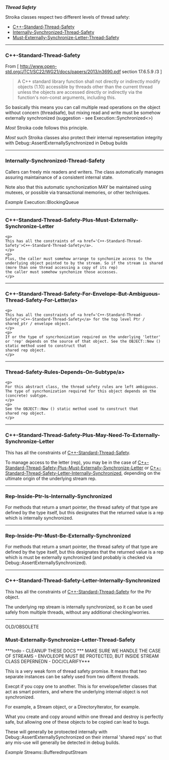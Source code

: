 ***Thread Safety***

   Stroika classes respect two different levels of thread safety:
   * <a href='#C++-Standard-Thread-Safety'>C++-Standard-Thread-Safety</a>
   * <a href='#Internally-Synchronized-Thread-Safety'>Internally-Synchronized-Thread-Safety</a>
   * <a href='#Must-Externally-Synchronize-Letter-Thread-Safety'>Must-Externally-Synchronize-Letter-Thread-Safety</a>

---

<h3><a name='C++-Standard-Thread-Safety'>C++-Standard-Thread-Safety</a></h3>

   From [ http://www.open-std.org/JTC1/SC22/WG21/docs/papers/2013/n3690.pdf section 17.6.5.9 /3 ]
   > A C++ standard library function shall not directly or indirectly modify objects (1.10) accessible by threads other
   > than the current thread unless the objects are accessed directly or indirectly via the function's non-const arguments, including this.

   So basically this means you can call multiple read operations on the object without concern (threadsafe), but mixing read and write
   must be somehow externally synchronized (suggestion - see Execution::Synchronized&lt;&gt;)

   *Most* Stroika code follows this principle.

   *Most* such Stroika classes also protect their internal representation integrity with Debug::AssertExternallySynchronized in Debug builds

---

<h3><a name='Internally-Synchronized-Thread-Safety'>Internally-Synchronized-Thread-Safety</a></h3>
  Callers can freely mix readers and writers. The class automatically
   manages assuring maintainance of a consistent internal state.

  Note also that this automatic synchonization MAY be maintained using mutexes,
  or possible via transactional memories, or other techniques.

  *Example* Execution::BlockingQueue

---

<h3><a name='C++-Standard-Thread-Safety-Plus-Must-Externally-Synchronize-Letter'>C++-Standard-Thread-Safety-Plus-Must-Externally-Synchronize-Letter</a></h3>

	<p>
	This has all the constraints of <a href='C++-Standard-Thread-Safety'>C++-Standard-Thread-Safety</a>.
	</p>
	<p>
	Plus, the caller must somehow arrange to synchonize access to the underlying object pointed to by the stream. So if the stream is shared (more than one thread accessing a copy of its rep)
	the caller must somehow synchonize those accesses.
	</p>

---

<h3><a name='C++-Standard-Thread-Safety-For-Envelope-But-Ambiguous-Thread-Safety-For-Letter'>C++-Standard-Thread-Safety-For-Envelope-But-Ambiguous-Thread-Safety-For-Letter/a></h3>

	<p>
	This has all the constraints of <a href='C++-Standard-Thread-Safety'>C++-Standard-Thread-Safety</a> for the top level Ptr / shared_ptr / envelope object.
	</p>
	<p>
	If or the type of syncrhonization required on the underlying 'letter' or 'rep' depends on the source of that object. See the OBJECT::New () static method used to construct that
	shared rep object.
	</p>

---

<h3><a name='Thread-Safety-Rules-Depends-On-Subtype'>Thread-Safety-Rules-Depends-On-Subtype/a></h3>

	<p>
	For this abstract class, the thread safety rules are left ambiguous. The type of syncrhonization required for this object depends on the (concrete) subtype.
	</p>
	<p>
	See the OBJECT::New () static method used to construct that
	shared rep object.
	</p>

---

<h3><a name='C++-Standard-Thread-Safety-Plus-May-Need-To-Externally-Synchronize-Letter'>C++-Standard-Thread-Safety-Plus-May-Need-To-Externally-Synchronize-Letter</a></h3>
	<p>
	This has all the constraints of <a href='C++-Standard-Thread-Safety'>C++-Standard-Thread-Safety</a>.
	</p>
	<p>
	To manage access to the letter (rep), you may be in the case of <a href='C++-Standard-Thread-Safety-Plus-Must-Externally-Synchronize-Letter'>C++-Standard-Thread-Safety-Plus-Must-Externally-Synchronize-Letter</a>
	or <a href='C++-Standard-Thread-Safety-Letter-Internally-Synchronized'>C++-Standard-Thread-Safety-Letter-Internally-Synchronized</a>, depending on the ultimate origin of the underlying stream rep.
	</p>

---

<h3><a name='Rep-Inside-Ptr-Is-Internally-Synchronized'>Rep-Inside-Ptr-Is-Internally-Synchronized</a></h3>
	<p>
	For methods that return a smart pointer, the thread safety of that type are defined by the type itself, but this designates that the returned value
	is a rep which is internally synchronized.
	</p>

---

<h3><a name='Rep-Inside-Ptr-Must-Be-Externally-Synchronized'>Rep-Inside-Ptr-Must-Be-Externally-Synchronized</a></h3>
	<p>
	For methods that return a smart pointer, the thread safety of that type are defined by the type itself, but this designates that the returned value
	is a rep which is must be externally synchronized (and probably is checked via Debug::AssertExternallySynchronized).
	</p>

---

<h3><a name='C++-Standard-Thread-Safety-Letter-Internally-Synchronized'>C++-Standard-Thread-Safety-Letter-Internally-Synchronized</a></h3>
	<p>
	This has all the constraints of <a href='C++-Standard-Thread-Safety'>C++-Standard-Thread-Safety</a> for the Ptr object.
	</p>
	<p>
	The underlying rep stream is internally synchronized, so it can be used safely from multiple threads, without any additional checking/worries.
	</p>

---



OLD/OBSOLETE
<h3><a name='Must-Externally-Synchronize-Letter-Thread-Safety'>Must-Externally-Synchronize-Letter-Thread-Safety</a></h3>
  ***todo - CLEANUP THESE DOCS *** MAKE SURE WE HANDLE THE CASE OF STREAMS - ENVOLEOPE MUST BE PROTECTED, BUT INSIDE STREAM
     CLASS DEPERNEDN - DOC/CLARIFY***

  This is a very weak form of thread safety promise. It means that two separate instances can be safely used from two differnt threads.

 Execpt if you copy one to another. This is for envelope/letter classes that act as smart pointers, and where the underlying internal
 object is not synchronized.

 For example, a Stream object, or a DirectoryIterator, for example.

 What you create and copy around within one thread and destroy is perfectly safe, but allowing one of these objects to be copied can lead to bugs.

 These will generally be protoected internally with Debug::AssertExternallySynchronized on their internal 'shared reps' so that any mis-use will generally be detected in debug builds.

   *Example* Streams::BufferedInputStream
